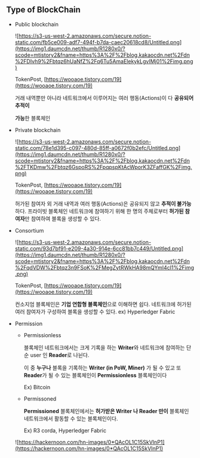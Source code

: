 ## Type of BlockChain

- Public blockchain

    ![https://s3-us-west-2.amazonaws.com/secure.notion-static.com/fb5ce009-adf7-494f-b7da-caec20618cd8/Untitled.png](https://img1.daumcdn.net/thumb/R1280x0/?scode=mtistory2&fname=https%3A%2F%2Fblog.kakaocdn.net%2Fdn%2FDIvh9%2Fbtqz6hUaNfZ%2Fq6Tu5AmaElekykLgvIMj01%2Fimg.png)

    TokenPost, [https://wooaoe.tistory.com/19](https://wooaoe.tistory.com/19)

    거래 내역뿐만 아니라 네트워크에서 이루어지는 여러 행동(Actions)이 다 **공유되어 추적이** 

    **가능**한 블록체인

- Private blockchain

    ![https://s3-us-west-2.amazonaws.com/secure.notion-static.com/78e1d395-c097-480d-85ff-a0672f0b2efc/Untitled.png](https://img1.daumcdn.net/thumb/R1280x0/?scode=mtistory2&fname=https%3A%2F%2Fblog.kakaocdn.net%2Fdn%2FTKDmw%2Fbtqz6GspoRS%2FpqpspKtAcWporK3ZFaffGK%2Fimg.png)

    TokenPost, [https://wooaoe.tistory.com/19](https://wooaoe.tistory.com/19)

    허가된 참여자 외 거래 내역과 여러 행동(Actions)은 공유되지 않고 **추적이 불가능**하다. 프라이빗 블록체인 네트워크에 참여하기 위해 한 명의 주체로부터 **허가된 참여자**만 참여하여 블록을 생성할 수 있다.

- Consortium

    ![https://s3-us-west-2.amazonaws.com/secure.notion-static.com/93d7bf91-e209-4a30-914e-6cc81bb7c449/Untitled.png](https://img1.daumcdn.net/thumb/R1280x0/?scode=mtistory2&fname=https%3A%2F%2Fblog.kakaocdn.net%2Fdn%2FqdVDW%2Fbtqz3n9FSoK%2FMegZytRWkHA98mQYmI4cI1%2Fimg.png)

    TokenPost, [https://wooaoe.tistory.com/19](https://wooaoe.tistory.com/19)

    컨소지엄 블록체인은 **기업 연합형 블록체인**으로 이해하면 쉽다. 네트워크에 허가된 여러 참여자가 구성하여 블록을 생성할 수 있다. ex) Hyperledger Fabric

- Permission
    - Permissionless

        블록체인 네트워크에서는 크게 기록을 하는 **Writer**와 네트워크에 참여하는 단순 user 인 **Reader**로 나뉜다. 

        이 중 **누구나** 블록을 기록하는 **Writer (in PoW, Miner)** 가 될 수 있고 또 **Reader**가 될 수 있는 블록체인이 **Permissionless** 블록체인이다 

        Ex) Bitcoin

    - Permissoned

        **Permissioned** 블록체인에서는 **허가받은 Writer 나 Reader 만이** 블록체인 네트워크에서 활동할 수 있는 블록체인이다.

        Ex) R3 corda, Hyperledger Fabric

    ![https://hackernoon.com/hn-images/0*QAcOL1C15SkVInP1](https://hackernoon.com/hn-images/0*QAcOL1C15SkVInP1)